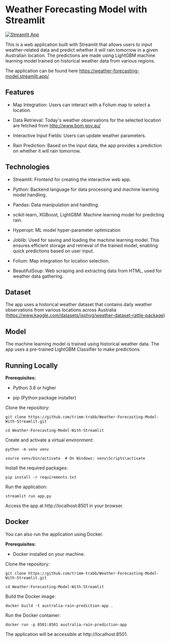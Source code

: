 # Weather Forecasting Model with Streamlit

[![Streamlit App](https://static.streamlit.io/badges/streamlit_badge_black_white.svg)](https://weather-forecasting-model.streamlit.app/)

This is a web application built with Streamlit that allows users to input weather-related data and predict whether it will rain tomorrow in a given Australian location. The predictions are made using LightGBM machine learning model trained on historical weather data from various regions.

The application can be found here https://weather-forecasting-model.streamlit.app/


## Features
* Map Integration: Users can interact with a Folium map to select a location.

* Data Retrieval: Today's weather observations for the selected location are fetched from http://www.bom.gov.au/ 

* Interactive Input Fields: Users can update weather parameters.

* Rain Prediction: Based on the input data, the app provides a prediction on whether it will rain tomorrow.

## Technologies
* Streamlit: Frontend for creating the interactive web app.

* Python: Backend language for data processing and machine learning model handling.

* Pandas: Data manipulation and handling.

* scikit-learn, XGBoost, LightGBM: Machine learning model for predicting rain.

* Hyperopt: ML model hyper-parameter optimization

* Joblib: Used for saving and loading the machine learning model. This ensures efficient storage and retrieval of the trained model, enabling quick predictions based on user input.

* Folium: Map integration for location selection.

* BeautifulSoup: Web scraping and extracting data from HTML, used for weather data gathering.

## Dataset
The app uses a historical weather dataset that contains daily weather observations from various locations across Australia (https://www.kaggle.com/datasets/jsphyg/weather-dataset-rattle-package)

## Model
The machine learning model is trained using historical weather data. The app uses a pre-trained LightGBM Classifier to make predictions. 

## Running Locally
**Prerequisites:**

* Python 3.8 or higher

* pip (Python package installer)

Clone the repository:
```
git clone https://github.com/trimm-trabb/Weather-Forecasting-Model-With-Streamlit.git

cd Weather-Forecasting-Model-With-Streamlit
```

Create and activate a virtual environment:
```
python -m venv venv

source venv/bin/activate  # On Windows: venv\Scripts\activate
```
Install the required packages:
```
pip install -r requirements.txt
```
Run the application:
```
streamlit run app.py
```
Access the app at http://localhost:8501 in your browser.

## Docker 
You can also run the application using Docker.

**Prerequisites:**

* Docker installed on your machine.

Clone the repository:
```
git clone https://github.com/trimm-trabb/Weather-Forecasting-Model-With-Streamlit.git

cd Weather-Forecasting-Model-With-Streamlit
```
Build the Docker image:
```
docker build -t australia-rain-prediction-app .
```
Run the Docker container:
```
docker run -p 8501:8501 australia-rain-prediction-app
```
The application will be accessible at http://localhost:8501.
